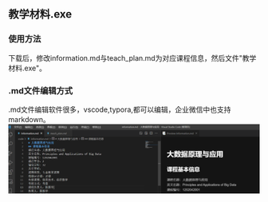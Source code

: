 ## 教学材料.exe

### 使用方法
下载后，修改information.md与teach_plan.md为对应课程信息，然后文件"教学材料.exe"。

### .md文件编辑方式
.md文件编辑软件很多，vscode,typora,都可以编辑，企业微信中也支持markdown。
![示例](img/test.png)
